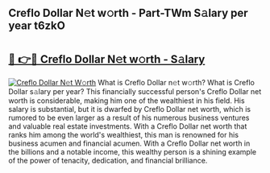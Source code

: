 ## Creflo Dollar N𝚎t w𝚘rth - Part-TWm S𝚊lary per year t6zkO

# <h2><a href="http://gc3nw1.nevu.top/?p=Creflo+Dollar">🔗 👉🔴 Creflo Dollar N𝚎t w𝚘rth - S𝚊lary</a></h2>

[![Creflo Dollar N𝚎t W𝚘rth](https://i.imgur.com/Oavwk0R.jpeg)](http://gc3nw1.nevu.top/?p=Creflo+Dollar)
What is Creflo Dollar n𝚎t w𝚘rth? What is Creflo Dollar s𝚊lary per year?
This financially successful person's Creflo Dollar net worth is considerable, making him one of the wealthiest in his field. His salary is substantial, but it is dwarfed by Creflo Dollar net worth, which is rumored to be even larger as a result of his numerous business ventures and valuable real estate investments. With a Creflo Dollar net worth that ranks him among the world's wealthiest, this man is renowned for his business acumen and financial acumen. With a Creflo Dollar net worth in the billions and a notable income, this wealthy person is a shining example of the power of tenacity, dedication, and financial brilliance.
